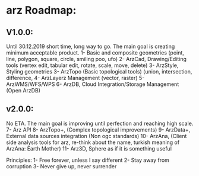 # arz Roadmap:
## V1.0.0:
Until 30.12.2019 short time, long way to go. The main goal is creating minimum acceptable product.
1- Basic and composite geometries (point, line, polygon, square, circle, smiling poo, ufo)
2- ArzCad, Drawing/Editing tools (vertex edit, tabular edit, rotate, scale, move, delete)
3- ArzStyle, Styling geometries
3- ArzTopo (Basic topological tools) (union, intersection, difference, 
4- ArzLayerz Management (vector, raster)
5- ArzWMS/WFS/WPS 
6- ArzDB, Cloud Integration/Storage Management (Open ArzDB)

## v2.0.0:
No ETA. The main goal is improving until perfection and reaching high scale.
7- Arz API
8- ArzTopo+, (Complex topological improvements)
9- ArzData+, External data sources integration (Non ogc standards)
10- ArzAna, (Client side analysis tools for arz, re-think about the name, turkish meaning of ArzAna: Earth Mother)
11- Arz3D, Sphere as if it is something useful

Principles:
1- Free forever, unless I say different
2- Stay away from corruption
3- Never give up, never surrender
